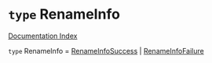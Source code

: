 # `type` RenameInfo

[Documentation Index](../README.md)

`type` RenameInfo = [RenameInfoSuccess](../interface.RenameInfoSuccess/README.md) | [RenameInfoFailure](../interface.RenameInfoFailure/README.md)